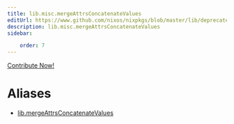 ```yaml
---
title: lib.misc.mergeAttrsConcatenateValues
editUrl: https://www.github.com/nixos/nixpkgs/blob/master/lib/deprecated.nix#L208C27
description: lib.misc.mergeAttrsConcatenateValues
sidebar:

    order: 7
---
```


<a href="https://www.github.com/nixos/nixpkgs/blob/master/lib/deprecated.nix#L208C27">Contribute Now!</a>


# Aliases

- [lib.mergeAttrsConcatenateValues](./reference/lib/lib-mergeAttrsConcatenateValues)


